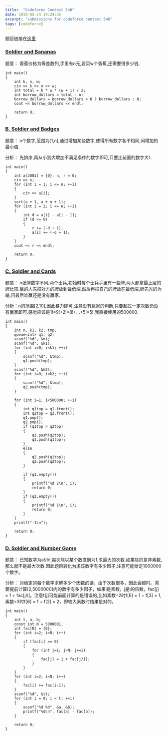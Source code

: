 ```yaml
---
title:  "Codeforec Contest 546"
date: 2015-05-24 19:24:35
excerpt: "submissions for codeforce contest 546"
tags: [codeforce]
---
```


题目链接在[这里](http://codeforces.com/contest/546)

<!--more-->

### [Soldier and Bananas](http://codeforces.com/contest/546/problem/A)

题意： 香蕉价格为等差数列,手里有n元,要买w个香蕉,还需要借多少钱.

```
int main()
{
    int k, n, w;
    cin >> k >> n >> w;
    int total = k * w * (w + 1) / 2;
    int borrow_dollars = total - n;
    borrow_dollars = borrow_dollars > 0 ? borrow_dollars : 0;
    cout << borrow_dollars << endl;

    return 0;
}
```

### [B. Soldier and Badges](http://codeforces.com/contest/546/problem/B)

题意： n个数字,范围为[1,n],通过增加某些数字,使得所有数字各不相同,问增加的最小值.

分析： 先排序,再从小到大增加不满足条件的数字即可,只要比前面的数字大1.

```
int main()
{
    int a[3001] = {0}, n, r = 0;
    cin >> n;
    for (int i = 1; i <= n; ++i)
    {
        cin >> a[i];
    }
    sort(a + 1, a + n + 1);
    for (int i = 2; i <= n; ++i)
    {
        int d = a[i] - a[i - 1];
        if (d <= 0)
        {
            r += (-d + 1);
            a[i] += (-d + 1);
        }
    }
    cout << r << endl;

    return 0;
}
```


### [C. Soldier and Cards](http://codeforces.com/contest/546/problem/C)  

题意： n张牌数字不同,两个士兵,初始时每个士兵手里有一些牌,两人都拿最上层的牌比较.赢的人先把对方的牌放到最低端,然后再把自己的牌放在最低端,牌先光的为输,问最后谁赢还是没有赢家.

分析：n的范围[2,10],因此暴力即可.注意没有赢家的判断,只要超过一定次数仍没有赢家即可.感觉应该是1!\*9!+2!\*8!+...+5!\*5!.我直接使用的500000.

```
int main()
{
    int n, k1, k2, tmp;
    queue<int> q1, q2;
    scanf("%d", &n);
    scanf("%d", &k1);
    for (int i=0; i<k1; ++i)
    {
        scanf("%d", &tmp);
        q1.push(tmp);
    }
    scanf("%d", &k2);
    for (int i=0; i<k2; ++i)
    {
        scanf("%d", &tmp);
        q2.push(tmp);
    }

    for (int i=1; i<500000; ++i)
    {
        int q1top = q1.front();
        int q2top = q2.front();
        q1.pop();
        q2.pop();
        if (q1top > q2top)
        {
            q1.push(q2top);
            q1.push(q1top);
        }
        else
        {
            q2.push(q1top);
            q2.push(q2top);
        }

        if (q1.empty())
        {
            printf("%d 2\n", i);
            return 0;
        }
        if (q2.empty())
        {
            printf("%d 1\n", i);
            return 0;
        }
    }
    printf("-1\n");

    return 0;
}
```

### [D. Soldier and Number Game](http://codeforces.com/contest/546/problem/D)  

题意： 已知数字为a!/b!,每次除以某个数直到为1,求最大的次数.如果除的是非素数,那么就不是最大次数.因此题目转化为求该数字有多少因子,注意可能给定1000000个数字。

分析： 对给定的每个数字求解多少个因数的话，由于次数很多，因此会超时。需要提前计算[2,5000000]内的数字有多少因子，如果i是素数，j是i的倍数，fac[j] = 1 + fac[j/i]。注意f[j]可能前面计算的是错误的,比如素数=2时f[6] = 1 + f[3] = 1, 素数=3时f[6] = 1 + f[2] = 2，即较大素数时结果是对的。


```
int main()
{
    int t, a, b;
    const int N = 5000001;
    int fac[N] = {0};
    for (int i=2; i<N; i++)
    {
        if (fac[i] == 0)
        {
            for (int j=i; j<N; j+=i)
            {
                fac[j] = 1 + fac[j/i];
            }
        }
    }
    for (int i=2; i<N; i++)
    {
        fac[i] += fac[i-1];
    }
    scanf("%d", &t);
    for (int i = 0; i < t; ++i)
    {
        scanf("%d %d", &a, &b);
        printf("%d\n", fac[a] - fac[b]);
    }

    return 0;
}
```
